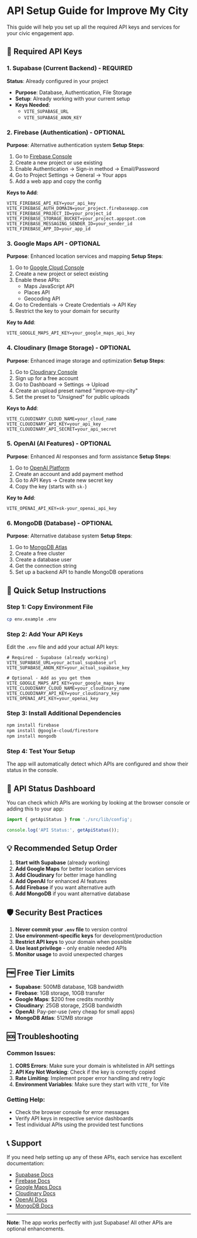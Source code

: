 # API Setup Guide for Improve My City

This guide will help you set up all the required API keys and services for your civic engagement app.

## 🔑 Required API Keys

### 1. Supabase (Current Backend) - REQUIRED
**Status**: Already configured in your project
- **Purpose**: Database, Authentication, File Storage
- **Setup**: Already working with your current setup
- **Keys Needed**:
  - `VITE_SUPABASE_URL`
  - `VITE_SUPABASE_ANON_KEY`

### 2. Firebase (Authentication) - OPTIONAL
**Purpose**: Alternative authentication system
**Setup Steps**:
1. Go to [Firebase Console](https://console.firebase.google.com/)
2. Create a new project or use existing
3. Enable Authentication → Sign-in method → Email/Password
4. Go to Project Settings → General → Your apps
5. Add a web app and copy the config

**Keys to Add**:
```env
VITE_FIREBASE_API_KEY=your_api_key
VITE_FIREBASE_AUTH_DOMAIN=your_project.firebaseapp.com
VITE_FIREBASE_PROJECT_ID=your_project_id
VITE_FIREBASE_STORAGE_BUCKET=your_project.appspot.com
VITE_FIREBASE_MESSAGING_SENDER_ID=your_sender_id
VITE_FIREBASE_APP_ID=your_app_id
```

### 3. Google Maps API - OPTIONAL
**Purpose**: Enhanced location services and mapping
**Setup Steps**:
1. Go to [Google Cloud Console](https://console.cloud.google.com/)
2. Create a new project or select existing
3. Enable these APIs:
   - Maps JavaScript API
   - Places API
   - Geocoding API
4. Go to Credentials → Create Credentials → API Key
5. Restrict the key to your domain for security

**Key to Add**:
```env
VITE_GOOGLE_MAPS_API_KEY=your_google_maps_api_key
```

### 4. Cloudinary (Image Storage) - OPTIONAL
**Purpose**: Enhanced image storage and optimization
**Setup Steps**:
1. Go to [Cloudinary Console](https://console.cloudinary.com/)
2. Sign up for a free account
3. Go to Dashboard → Settings → Upload
4. Create an upload preset named "improve-my-city"
5. Set the preset to "Unsigned" for public uploads

**Keys to Add**:
```env
VITE_CLOUDINARY_CLOUD_NAME=your_cloud_name
VITE_CLOUDINARY_API_KEY=your_api_key
VITE_CLOUDINARY_API_SECRET=your_api_secret
```

### 5. OpenAI (AI Features) - OPTIONAL
**Purpose**: Enhanced AI responses and form assistance
**Setup Steps**:
1. Go to [OpenAI Platform](https://platform.openai.com/)
2. Create an account and add payment method
3. Go to API Keys → Create new secret key
4. Copy the key (starts with `sk-`)

**Key to Add**:
```env
VITE_OPENAI_API_KEY=sk-your_openai_api_key
```

### 6. MongoDB (Database) - OPTIONAL
**Purpose**: Alternative database system
**Setup Steps**:
1. Go to [MongoDB Atlas](https://www.mongodb.com/atlas)
2. Create a free cluster
3. Create a database user
4. Get the connection string
5. Set up a backend API to handle MongoDB operations



## 🚀 Quick Setup Instructions

### Step 1: Copy Environment File
```bash
cp env.example .env
```

### Step 2: Add Your API Keys
Edit the `.env` file and add your actual API keys:

```env
# Required - Supabase (already working)
VITE_SUPABASE_URL=your_actual_supabase_url
VITE_SUPABASE_ANON_KEY=your_actual_supabase_key

# Optional - Add as you get them
VITE_GOOGLE_MAPS_API_KEY=your_google_maps_key
VITE_CLOUDINARY_CLOUD_NAME=your_cloudinary_name
VITE_CLOUDINARY_API_KEY=your_cloudinary_key
VITE_OPENAI_API_KEY=your_openai_key
```

### Step 3: Install Additional Dependencies
```bash
npm install firebase
npm install @google-cloud/firestore
npm install mongodb
```

### Step 4: Test Your Setup
The app will automatically detect which APIs are configured and show their status in the console.

## 🔧 API Status Dashboard

You can check which APIs are working by looking at the browser console or adding this to your app:

```typescript
import { getApiStatus } from './src/lib/config';

console.log('API Status:', getApiStatus());
```

## 💡 Recommended Setup Order

1. **Start with Supabase** (already working)
2. **Add Google Maps** for better location services
3. **Add Cloudinary** for better image handling
4. **Add OpenAI** for enhanced AI features
5. **Add Firebase** if you want alternative auth
6. **Add MongoDB** if you want alternative database

## 🛡️ Security Best Practices

1. **Never commit your `.env` file** to version control
2. **Use environment-specific keys** for development/production
3. **Restrict API keys** to your domain when possible
4. **Use least privilege** - only enable needed APIs
5. **Monitor usage** to avoid unexpected charges

## 🆓 Free Tier Limits

- **Supabase**: 500MB database, 1GB bandwidth
- **Firebase**: 1GB storage, 10GB transfer
- **Google Maps**: $200 free credits monthly
- **Cloudinary**: 25GB storage, 25GB bandwidth
- **OpenAI**: Pay-per-use (very cheap for small apps)
- **MongoDB Atlas**: 512MB storage

## 🆘 Troubleshooting

### Common Issues:

1. **CORS Errors**: Make sure your domain is whitelisted in API settings
2. **API Key Not Working**: Check if the key is correctly copied
3. **Rate Limiting**: Implement proper error handling and retry logic
4. **Environment Variables**: Make sure they start with `VITE_` for Vite

### Getting Help:
- Check the browser console for error messages
- Verify API keys in respective service dashboards
- Test individual APIs using the provided test functions

## 📞 Support

If you need help setting up any of these APIs, each service has excellent documentation:
- [Supabase Docs](https://supabase.com/docs)
- [Firebase Docs](https://firebase.google.com/docs)
- [Google Maps Docs](https://developers.google.com/maps/documentation)
- [Cloudinary Docs](https://cloudinary.com/documentation)
- [OpenAI Docs](https://platform.openai.com/docs)
- [MongoDB Docs](https://docs.mongodb.com/)

---

**Note**: The app works perfectly with just Supabase! All other APIs are optional enhancements.


